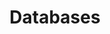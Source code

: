 ---
sidebar_position: 3
sidebar_label: "Databases"
id: cli-databases
title: Databases
description: Learn how to deploy, drop, view, and execute queries on a database
slug: /cli/databases
---